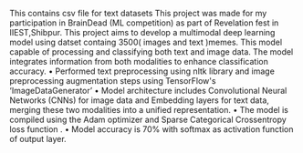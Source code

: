 This contains csv file for text datasets
This project was made for my participation in BrainDead (ML competition) as part of Revelation fest in IIEST,Shibpur.
This project aims to develop a multimodal deep learning  model  using datset containg 3500( images and text )memes. This  model capable of processing and classifying both text and image data. The model integrates information from both modalities to enhance classification accuracy.
•	Performed text preprocessing using nltk library and image preprocessing augmentation steps using TensorFlow's ‘ImageDataGenerator’
•	Model  architecture includes  Convolutional Neural Networks (CNNs) for image data and Embedding layers for text data, merging these two modalities  into a unified representation. 
•	The model is compiled using the Adam optimizer and Sparse Categorical Crossentropy loss function .
•	Model accuracy is 70% with softmax as activation function of output layer.
